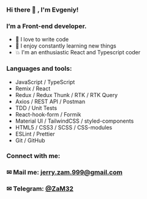 ### Hi there 👋 , I'm Evgeniy!

### I’m a Front-end developer.

<ul>
  <li>🙌 I love to write code</li>
  <li>💪 I enjoy constantly learning new things</li>
  <li>💥 I'm an enthusiastic React and Typescript coder</li>
 </ul>
<h3>Languages and tools:</h3>

<ul>
<li>JavaScript / TypeScript</li>
<li>Remix / React</li>
<li>Redux / Redux Thunk / RTK / RTK Query</li>
<li>Axios / REST API / Postman</li>
<li>TDD / Unit Tests</li>
<li>React-hook-form / Formik</li>
<li>Material UI / TailwindCSS / styled-components</li>
<li>HTML5 / CSS3 / SCSS / CSS-modules</li>
<li>ESLint / Prettier</li>
<li>Git / GitHub</li>
</ul>
<h3>Connect with me:</h3>

### &#9993; Mail me: jerry.zam.999@gmail.com

### &#9993; Telegram: [@ZaM32](https://t.me/ZaM32)

#

